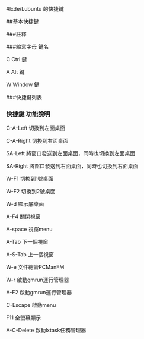 #lxde/Lubuntu 的快捷鍵

##基本快捷鍵

###註釋

###縮寫字母    鍵名

   C      Ctrl   鍵               
  
   A      Alt    鍵
  
   W      Window 鍵   

###快捷鍵列表

###   快捷鍵            功能說明

  C-A-Left       切換到左面桌面

  C-A-Right      切換到右面桌面

  SA-Left        將窗口發送到左面桌面，同時也切換到左面桌面

  SA-Right       將窗口發送到右面桌面，同時也切換到右面桌面

  W-F1           切換到1號桌面

  W-F2           切換到2號桌面

  W-d            顯示底桌面

  A-F4           關閉視窗

  A-space        視窗menu

  A-Tab          下一個視窗

  A-S-Tab        上一個視窗

  W-e            文件總管PCManFM

  W-r            啟動gmrun運行管理器

  A-F2           啟動gmrun運行管理器

  C-Escape       啟動menu

  F11            全螢幕顯示

  A-C-Delete     啟動lxtask任務管理器
